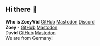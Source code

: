 ## Hi there 👋

**Who is ZoeyVid** [GitHub](https://github.com/ZoeyVid) [Mastodon](https://social.zoeyvid.de/@ZoeyVid) [Discord](https://discord.gg/y8DhYhv427) <br>
**Zoey** - [GitHub](https://github.com/Zoey2936) [Mastodon](https://social.zoeyvid.de/@Zoey) <br>
Da**vid** [GitHub](https://github.com/DavidCraftDev) [Mastodon](https://social.zoeyvid.de/@David) <br>
We are from Germany!
